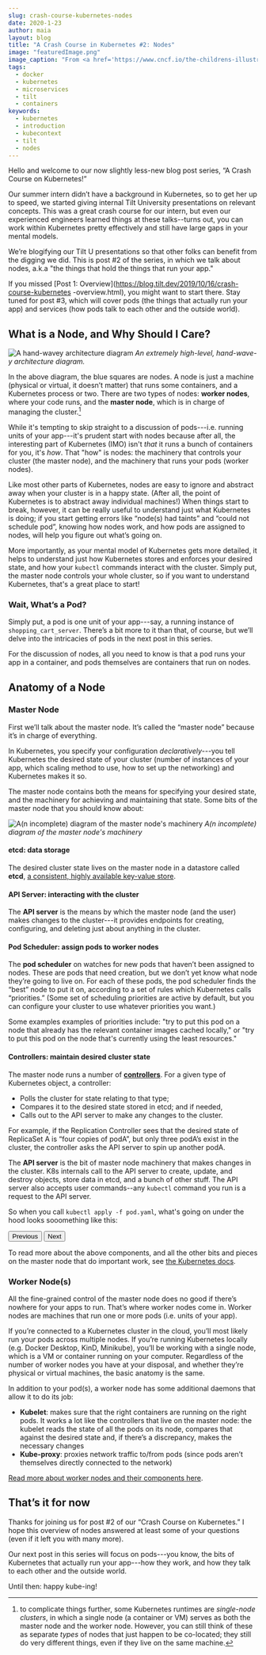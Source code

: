 ```yaml
---
slug: crash-course-kubernetes-nodes
date: 2020-1-23
author: maia
layout: blog
title: "A Crash Course in Kubernetes #2: Nodes"
image: "featuredImage.png"
image_caption: "From <a href='https://www.cncf.io/the-childrens-illustrated-guide-to-kubernetes/'>\"The Illustrated Children's Guide to Kubernetes\"</a>, licensed under Creative Commons Attribution (CC-BY-4.0)"
tags:
  - docker
  - kubernetes
  - microservices
  - tilt
  - containers
keywords:
  - kubernetes
  - introduction
  - kubecontext
  - tilt
  - nodes
---
```

<script src="/assets/js/slideshow.js"></script>

Hello and welcome to our now slightly less-new blog post series, “A Crash Course on Kubernetes!” 

Our summer intern didn’t have a background in Kubernetes, so to get her up to speed, we started
giving internal Tilt University presentations on relevant concepts. This was a great crash
course for our intern, but even our experienced engineers learned things at these talks--turns
out, you can work within Kubernetes pretty effectively and still have large gaps in your
mental models.

We’re blogifying our Tilt U presentations so that other folks can benefit from the digging we did.
This is post #2 of the series, in which we talk about nodes, a.k.a "the things that hold the things
that run your app."

If you missed [Post 1: Overview](https://blog.tilt.dev/2019/10/16/crash-course-kubernetes
-overview.html), you might want to start there. Stay tuned for post #3, which will cover pods
(the things that actually run your app) and services (how pods talk to each other and the
outside world).

## What is a Node, and Why Should I Care?

![A hand-wavey architecture diagram](/assets/images/crash-course-kubernetes-nodes/k8s-arch.png)
*An extremely high-level, hand-wave-y architecture diagram.*

In the above diagram, the blue squares are nodes. A node is just a machine (physical or virtual,
it doesn’t matter) that runs some containers, and a Kubernetes process or two. There are two
types of nodes: **worker nodes**, where your code runs, and the **master node**, which is in
charge of managing the cluster.[^1]

While it's tempting to skip straight to a discussion of pods---i.e. running units of your app---it's
prudent start with nodes because after all, the interesting part of Kubernetes (IMO) isn't _that_ it
runs a bunch of containers for you, it's _how_. That "how" is nodes: the machinery that controls your
cluster (the master node), and the machinery that runs your pods (worker nodes).

Like most other parts of Kubernetes, nodes are easy to ignore and abstract away when your
cluster is in a happy state. (After all, the point of Kubernetes is to abstract away individual
machines!) When things start to break, however, it can be really useful to understand just what
Kubernetes is doing; if you start getting errors like “node(s) had taints” and “could not
schedule pod”, knowing how nodes work, and how pods are assigned to nodes, will help you figure
out what’s going on.

More importantly, as your mental model of Kubernetes gets more detailed, it helps to understand just
how Kubernetes stores and enforces your desired state, and how your `kubectl` commands interact with
the cluster. Simply put, the master node controls your whole cluster, so if you want to understand
Kubernetes, that's a great place to start!

### Wait, What’s a Pod?
Simply put, a pod is one unit of your app---say, a running instance of `shopping_cart_server`.
There’s a bit more to it than that, of course, but we’ll delve into the intricacies of pods in
the next post in this series. 

For the discussion of nodes, all you need to know is that a pod runs your app in a container,
and pods themselves are containers that run on nodes. 

## Anatomy of a Node
### Master Node
First we’ll talk about the master node. It’s called the “master node” because it’s in charge of everything.

In Kubernetes, you specify your configuration _declaratively_---you tell Kubernetes the desired
state of your cluster (number of instances of your app, which scaling method to use, how to set
up the networking) and Kubernetes makes it so. 

The master node contains both the means for specifying your desired state, and the machinery for
achieving and maintaining that state. Some bits of the master node that you should know about: 

![A(n incomplete) diagram of the master node's machinery](/assets/images/crash-course-kubernetes-nodes/master-node.png)
*A(n incomplete) diagram of the master node's machinery*

#### etcd: data storage
The desired cluster state lives on the master node in a datastore called **etcd**, [a consistent,
highly available key-value store](https://etcd.io/).

#### API Server: interacting with the cluster
The **API server** is the means by which the master node (and the user) makes changes to the cluster---it provides
endpoints for creating, configuring, and deleting just about anything in the cluster.

#### Pod Scheduler: assign pods to worker nodes
The **pod scheduler** on watches for new pods that haven’t been assigned to nodes. These are pods
that need creation, but we don’t yet know what node they’re going to live on. For each of these pods,
the pod scheduler finds the “best” node to put it on, according to a set of rules which Kubernetes
calls “priorities.” (Some set of scheduling priorities are active by default, but you can configure
your cluster to use whatever priorities you want.)

Some examples examples of priorities include:
"try to put this pod on a node that already has the relevant container images cached locally," or
"try to put this pod on the node that's currently using the least resources."

#### Controllers: maintain desired cluster state
The master node runs a number of [**controllers**](https://kubernetes.io/docs/concepts/architecture/controller/).
For a given type of Kubernetes object, a controller: 
* Polls the cluster for state relating to that type; 
* Compares it to the desired state stored in etcd; and if needed,
* Calls out to the API server to make any changes to the cluster. 

For example, if the Replication Controller sees that the desired state of ReplicaSet A is “four
copies of podA”, but only three podA’s exist in the cluster, the controller asks the API server
to spin up another podA.

The **API server** is the bit of master node machinery that makes changes in the cluster. K8s
internals call to the API server to create, update, and destroy objects, store data in etcd,
and a bunch of other stuff. The API server also accepts user commands--any `kubectl` command
you run is a request to the API server.

So when you call `kubectl apply -f pod.yaml`, what's going on under the hood looks sooomething like this:

<!-- Adapted from https://codepen.io/gabrieleromanato/pen/pKrny -->
<div class="slider" id="main-slider"><!-- outermost container element -->
	<div class="slider-wrapper"><!-- innermost wrapper element -->
	    <!-- slides -->
		<div class="slide" data-image="/assets/images/crash-course-kubernetes-nodes/slide1.png"></div>
		<div class="slide" data-image="/assets/images/crash-course-kubernetes-nodes/slide2.png"></div>
		<div class="slide" data-image="/assets/images/crash-course-kubernetes-nodes/slide3.png"></div>
		<div class="slide" data-image="/assets/images/crash-course-kubernetes-nodes/slide4.png"></div>
		<div class="slide" data-image="/assets/images/crash-course-kubernetes-nodes/slide5.png"></div>
		<div class="slide" data-image="/assets/images/crash-course-kubernetes-nodes/slide6.png"></div>
		<div class="slide" data-image="/assets/images/crash-course-kubernetes-nodes/slide7.png"></div>
		<div class="slide" data-image="/assets/images/crash-course-kubernetes-nodes/slide8.png"></div>
		<div class="slide" data-image="/assets/images/crash-course-kubernetes-nodes/slide9.png"></div>
		<div class="slide" data-image="/assets/images/crash-course-kubernetes-nodes/slide10.png"></div>
	</div>
	<div class="slider-nav"><!-- "Previous" and "Next" actions -->
		<button class="slider-previous">Previous</button>
		<button class="slider-next">Next</button>
	</div>
</div>	


To read more about the above components, and all the other bits and pieces on the master node
that do important work, see [the Kubernetes docs](https://kubernetes.io/docs/concepts/overview/components/#master-components).

### Worker Node(s)
All the fine-grained control of the master node does no good if there’s nowhere for your apps to
run. That’s where worker nodes come in. Worker nodes are machines that run one or more pods
(i.e. units of your app).

If you’re connected to a Kubernetes cluster in the cloud, you’ll most likely run your pods across
multiple nodes. If you’re running Kubernetes locally (e.g. Docker Desktop, KinD, Minikube), you’ll
be working with a single node, which is a VM or container running on your computer. Regardless of the
number of worker nodes you have at your disposal, and whether they’re physical or virtual machines,
the basic anatomy is the same.

In addition to your pod(s), a worker node has some additional daemons that allow it to do its job:

* **Kubelet**: makes sure that the right containers are running on the right pods. It works a lot
like the controllers that live on the master node: the kubelet reads the state of all the pods on its
node, compares that against the desired state and, if there’s a discrepancy, makes the necessary changes
* **Kube-proxy**: proxies network traffic to/from pods (since pods aren’t themselves directly
connected to the network)

[Read more about worker nodes and their components here](https://kubernetes.io/docs/concepts/overview/components/#node-components).

## That’s it for now
Thanks for joining us for post #2 of our “Crash Course on Kubernetes.” I hope this overview of
nodes answered at least some of your questions (even if it left you with many more). 

Our next post in this series will focus on pods---you know, the bits of Kubernetes that actually
run your app---how they work, and how they talk to each other and the outside world. 

Until then: happy kube-ing!

[^1]: to complicate things further, some Kubernetes runtimes are _single-node clusters_, in which a
single node (a container or VM) serves as both the master node and the worker node. However, you can
still think of these as separate _types_ of nodes that just happen to be co-located; they still do
very different things, even if they live on the same machine.
